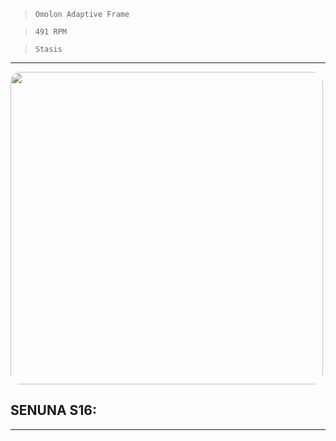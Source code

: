 > `Omolon Adaptive Frame`

> `491 RPM`

> `Stasis`

---

<img src="https://bungie.net/common/destiny2_content/screenshots/5159537.jpg" width="500px" style="border-radius: 16px">

## SENUNA S16:

---
